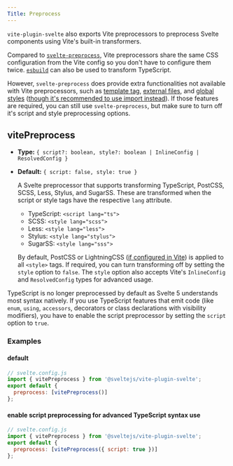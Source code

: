 ```yaml
---
Title: Preprocess
---
```


`vite-plugin-svelte` also exports Vite preprocessors to preprocess Svelte components using Vite's built-in transformers.

Compared to [`svelte-preprocess`](https://github.com/sveltejs/svelte-preprocess), Vite preprocessors share the same CSS configuration from the Vite config so you don't have to configure them twice. [`esbuild`](http://esbuild.github.io) can also be used to transform TypeScript.

However, `svelte-preprocess` does provide extra functionalities not available with Vite preprocessors, such as [template tag](https://github.com/sveltejs/svelte-preprocess#template-tag), [external files](https://github.com/sveltejs/svelte-preprocess#external-files), and [global styles](https://github.com/sveltejs/svelte-preprocess#global-style) ([though it's recommended to use import instead](./faq.md#where-should-i-put-my-global-styles)). If those features are required, you can still use `svelte-preprocess`, but make sure to turn off it's script and style preprocessing options.

## vitePreprocess

- **Type:** `{ script?: boolean, style?: boolean | InlineConfig | ResolvedConfig }`
- **Default:** `{ script: false, style: true }`

  A Svelte preprocessor that supports transforming TypeScript, PostCSS, SCSS, Less, Stylus, and SugarSS. These are transformed when the script or style tags have the respective `lang` attribute.
  - TypeScript: `<script lang="ts">`
  - SCSS: `<style lang="scss">`
  - Less: `<style lang="less">`
  - Stylus: `<style lang="stylus">`
  - SugarSS: `<style lang="sss">`

  By default, PostCSS or LightningCSS ([if configured in Vite](https://vitejs.dev/config/shared-options.html#css-transformer)) is applied to all `<style>` tags.
  If required, you can turn transforming off by setting the `style` option to `false`. The `style` option also accepts Vite's `InlineConfig` and `ResolvedConfig` types for advanced usage.

TypeScript is no longer preprocessed by default as Svelte 5 understands most syntax natively.
If you use TypeScript features that emit code (like `enum`, `using`, `accessors`, decorators or class declarations with visibility modifiers), you have to enable the script preprocessor by setting the `script` option to `true`.

### Examples

#### default

```js
// svelte.config.js
import { vitePreprocess } from '@sveltejs/vite-plugin-svelte';
export default {
  preprocess: [vitePreprocess()]
};
```

#### enable script preprocessing for advanced TypeScript syntax use

```js
// svelte.config.js
import { vitePreprocess } from '@sveltejs/vite-plugin-svelte';
export default {
  preprocess: [vitePreprocess({ script: true })]
};
```
